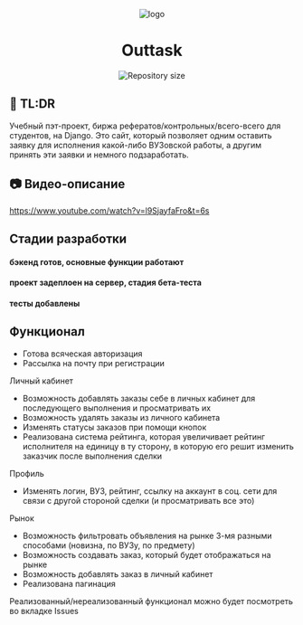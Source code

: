 <p align="center">
  <img src="https://github.com/sh1nkey/outtask/assets/110509023/749d8332-95d4-438c-ab37-f6d3e35fd127" alt="logo">
</p>

<h1 align="center">Outtask</h1>


<p align="center">
  <img alt="Repository size" src="https://img.shields.io/github/repo-size/sh1nkey/outtask">
</p>


##  :speech_balloon: TL:DR 

Учебный пэт-проект, биржа рефератов/контрольных/всего-всего для студентов, на Django. Это сайт, который позволяет одним оставить заявку для исполнения какой-либо ВУЗовской работы, а другим принять 
эти заявки и немного подзаработать.

## :camera: Видео-описание

https://www.youtube.com/watch?v=l9SjayfaFro&t=6s

## Стадии разработки

####  бэкенд готов, основные функции работают 
####  проект задеплоен на сервер, стадия бета-теста 
####  тесты добавлены



## Функционал

* Готова всяческая авторизация
* Рассылка на почту при регистрации

Личный кабинет
* Возможность добавлять заказы себе в личных кабинет для последующего выполнения и просматривать их
* Возможность удалять заказы из личного кабинета
* Изменять статусы заказов при помощи кнопок
* Реализована система рейтинга, которая увеличивает рейтинг исполнителя на единицу в ту сторону, в которую его решит изменить заказчик после выполнения сделки

Профиль
* Изменять логин, ВУЗ, рейтинг, ссылку на аккаунт в соц. сети для связи с другой стороной сделки (и просматривать все это)

Рынок
* Возможность фильтровать объявления на рынке 3-мя разными способами (новизна, по ВУЗу, по предмету)
* Возможность создавать заказ, который будет отображаться на рынке
* Возможность добавлять заказ в личный кабинет
* Реализована пагинация

Реализованный/нереализованный функционал можно будет посмотреть во вкладке Issues
